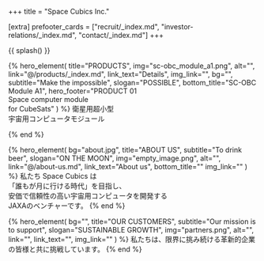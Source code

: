 +++
title = "Space Cubics Inc."

[extra]
prefooter_cards = ["recruit/_index.md", "investor-relations/_index.md", "contact/_index.md"]
+++

{{ splash() }}

{% hero_element(
	title="PRODUCTS",
	img="sc-obc_module_a1.png",
	alt="",
	link="@/products/_index.md",
	link_text="Details",
	img_link="",
	bg="",
	subtitle="Make the impossible",
	slogan="POSSIBLE",
	bottom_title="SC-OBC Module A1",
	hero_footer="PRODUCT 01 <br> Space computer module <br> for CubeSats"
) %}
衛星用超小型
<br>
宇宙用コンピュータモジュール

{% end %}

{% hero_element(
	bg="about.jpg",
	title="ABOUT US",
	subtitle="To drink beer",
	slogan="ON THE MOON",
	img="empty_image.png",
	alt="",
	link="@/about-us.md",
	link_text="About us",
	bottom_title=""
	img_link=""
) %}
私たち Space Cubics は
<br>「誰もが月に行ける時代」を目指し、
<br>安価で信頼性の高い宇宙用コンピュータを開発する
<br> JAXAのベンチャーです。
{% end %}

{% hero_element(
	bg="",
	title="OUR CUSTOMERS",
	subtitle="Our mission is to support",
	slogan="SUSTAINABLE GROWTH",
	img="partners.png",
	alt="",
	link="",
	link_text="",
	img_link=""
) %}
私たちは、限界に挑み続ける革新的企業の皆様と共に挑戦しています。
{% end %}
